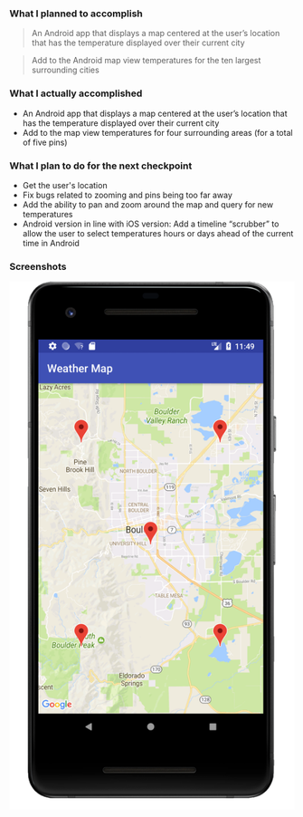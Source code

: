 ### What I planned to accomplish
> An Android app that displays a map centered at the user’s location that has the temperature displayed over their current city

> Add to the Android map view temperatures for the ten largest surrounding cities

### What I actually accomplished
* An Android app that displays a map centered at the user’s location that has the temperature displayed over their current city
* Add to the map view temperatures for four surrounding areas (for a total of five pins)

### What I plan to do for the next checkpoint
* Get the user's location
* Fix bugs related to zooming and pins being too far away
* Add the ability to pan and zoom around the map and query for new temperatures
* Android version in line with iOS version: Add a timeline “scrubber” to allow the user to select temperatures hours or days ahead of the current time in Android

### Screenshots
![](/Androidv2.png)
